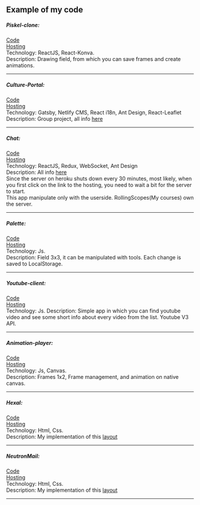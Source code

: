 ## Example of my code
##### Piskel-clone:
[Code](https://github.com/GeorgPandeh/piskel-clone/tree/master)\
[Hosting](https://georgpandeh.github.io/piskel-clone/)\
Technology: ReactJS, React-Konva.\
Description: Drawing field, from which you can save frames and create animations.
***
##### Culture-Portal:
[Code](https://github.com/GeorgPandeh/culture-portal)\
[Hosting](https://nifty-torvalds-a62528.netlify.com/ru/)\
Technology: Gatsby, Netlify CMS, React i18n, Ant Design, React-Leaflet\
Description: Group project, all info [here](https://github.com/GeorgPandeh/culture-portal/blob/master/README.md)
***
##### Chat:
[Code](https://github.com/GeorgPandeh/Chat/tree/master)\
[Hosting](https://sheltered-plateau-55850.herokuapp.com/)\
Technology: ReactJS, Redux, WebSocket, Ant Design\
Description: All info [here](https://github.com/rolling-scopes-school/tasks/blob/2018-Q3/tasks/chat.md)\
Since the server on heroku shuts down every 30 minutes, most likely, when you first click on the link to the hosting, you need to wait a bit for the server to start.\
This app manipulate only with the userside. RollingScopes(My courses) own the server.
***
##### Palette:
[Code](https://github.com/GeorgPandeh/Palette)\
[Hosting](https://georgpandeh.github.io/Palette/)\
Technology: Js.\
Description: Field 3x3, it can be manipulated with tools. Each change is saved to LocalStorage.
***
##### Youtube-client:
[Code](https://github.com/GeorgPandeh/youtube-client)\
[Hosting](https://georgpandeh.github.io/youtube-client/)\
Technology: Js.
Description: Simple app in which you can find youtube video and see some short info about every video from the list. Youtube V3 API.
***
##### Animation-player:
[Code](https://github.com/GeorgPandeh/Animation-player)\
[Hosting](https://georgpandeh.github.io/Animation-player/)\
Technology: Js, Canvas.\
Description: Frames 1x2, Frame management, and animation on native canvas.
***
##### Hexal:
[Code](https://github.com/GeorgPandeh/hexal)\
[Hosting](https://georgpandeh.github.io/hexal/)\
Technology: Html, Css.\
Description: My implementation of this [layout](https://www.psdchat.com/resources/templates/psd-templates/hexal/)
***
##### NeutronMail:
[Code](https://github.com/GeorgPandeh/NeutronMail)\
[Hosting](https://georgpandeh.github.io/NeutronMail/)\
Technology: Html, Css.\
Description: My implementation of this [layout](https://dribbble.com/shots/3663760-Neutron-Page)
***
